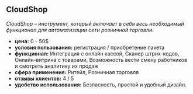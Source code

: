 ## CloudShop

_CloudShop – инструмент, который включает в себя весь необходимый функционал для автоматизации сети розничной торговли._

- **цена:** 0 - 50$
- **условия пользования:** регистрация / приобретение пакета
- **функционал:** Интеграция с онлайн кассой, Сканер штрих-кодов, Онлайн-витрина с товарами, Возможность вести смену работников и смотреть аналитику их продаж
- **сфера применения:** Ритейл, Розничная торговля
- **отзывы клиентов:** 4 / 5
- **удобство использования:** Безпасность, простой и удобный дизайн.
